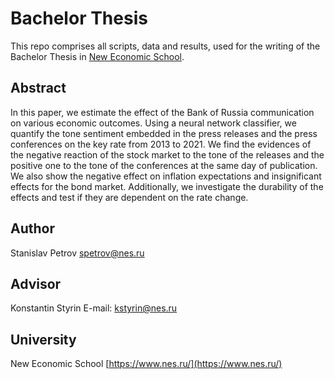 # Bachelor Thesis

This repo comprises all scripts, data and results, used for the writing of the Bachelor Thesis in [New Economic School](https://www.nes.ru/).

## Abstract
In this paper, we estimate the effect of the Bank of Russia communication on various economic outcomes. Using a neural network classifier, we quantify the tone sentiment embedded in the press releases and the press conferences on the key rate from 2013 to 2021. We find the evidences of the negative reaction of the stock market to the tone of the releases and the positive one to the tone of the conferences at the same day of publication. We also show the negative effect on inflation expectations and insignificant effects for the bond market. Additionally, we investigate the durability of the effects and test if they are dependent on the rate change.

## Author
Stanislav Petrov
spetrov@nes.ru

## Advisor
Konstantin Styrin
E-mail: kstyrin@nes.ru

## University
New Economic School
[https://www.nes.ru/](https://www.nes.ru/)
